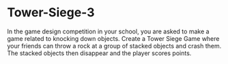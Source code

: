 # Tower-Siege-3
In the game design competition in your school, you are asked to make a game related to knocking down objects.  Create a Tower Siege Game where your friends can throw a rock at a group of stacked objects and crash them. The stacked objects then disappear and the player scores points.
